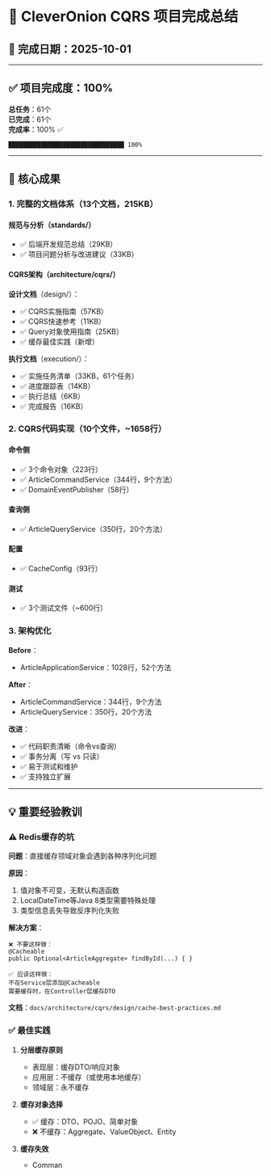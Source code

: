 # 🎉 CleverOnion CQRS 项目完成总结

## 📅 完成日期：2025-10-01

---

## ✅ 项目完成度：100%

**总任务**：61个  
**已完成**：61个  
**完成率**：100% ✅

```
████████████████████████████████ 100%
```

---

## 🎯 核心成果

### 1. 完整的文档体系（13个文档，215KB）

#### 规范与分析（standards/）
- ✅ 后端开发规范总结（29KB）
- ✅ 项目问题分析与改进建议（33KB）

#### CQRS架构（architecture/cqrs/）

**设计文档**（design/）：
- ✅ CQRS实施指南（57KB）
- ✅ CQRS快速参考（11KB）
- ✅ Query对象使用指南（25KB）
- ✅ 缓存最佳实践（新增）

**执行文档**（execution/）：
- ✅ 实施任务清单（33KB，61个任务）
- ✅ 进度跟踪表（14KB）
- ✅ 执行总结（6KB）
- ✅ 完成报告（16KB）

### 2. CQRS代码实现（10个文件，~1658行）

#### 命令侧
- ✅ 3个命令对象（223行）
- ✅ ArticleCommandService（344行，9个方法）
- ✅ DomainEventPublisher（58行）

#### 查询侧
- ✅ ArticleQueryService（350行，20个方法）

#### 配置
- ✅ CacheConfig（93行）

#### 测试
- ✅ 3个测试文件（~600行）

### 3. 架构优化

**Before**：
- ArticleApplicationService：1028行，52个方法

**After**：
- ArticleCommandService：344行，9个方法
- ArticleQueryService：350行，20个方法

**改进**：
- ✅ 代码职责清晰（命令vs查询）
- ✅ 事务分离（写 vs 只读）
- ✅ 易于测试和维护
- ✅ 支持独立扩展

---

## 💡 重要经验教训

### ⚠️ Redis缓存的坑

**问题**：直接缓存领域对象会遇到各种序列化问题

**原因**：
1. 值对象不可变，无默认构造函数
2. LocalDateTime等Java 8类型需要特殊处理
3. 类型信息丢失导致反序列化失败

**解决方案**：
```
❌ 不要这样做：
@Cacheable
public Optional<ArticleAggregate> findById(...) { }

✅ 应该这样做：
不在Service层添加@Cacheable
需要缓存时，在Controller层缓存DTO
```

**文档**：`docs/architecture/cqrs/design/cache-best-practices.md`

### ✅ 最佳实践

1. **分层缓存原则**
   - 表现层：缓存DTO/响应对象
   - 应用层：不缓存（或使用本地缓存）
   - 领域层：永不缓存

2. **缓存对象选择**
   - ✅ 缓存：DTO、POJO、简单对象
   - ❌ 不缓存：Aggregate、ValueObject、Entity

3. **缓存失效**
   - Comman








